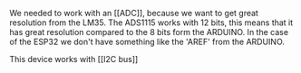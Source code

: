 We needed to work with an [[ADC]], because we want to get great resolution from the LM35. The ADS1115 works with 12 bits, this means that it has great resolution compared to the 8 bits form the ARDUINO. In the case of the ESP32 we don't have something like the 'AREF' from the ARDUINO. 

This device works with [[I2C bus]]
